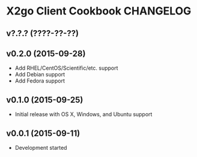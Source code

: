 X2go Client Cookbook CHANGELOG
==============================

v?.?.? (????-??-??)
-------------------

v0.2.0 (2015-09-28)
-------------------
- Add RHEL/CentOS/Scientific/etc. support
- Add Debian support
- Add Fedora support

v0.1.0 (2015-09-25)
-------------------
- Initial release with OS X, Windows, and Ubuntu support

v0.0.1 (2015-09-11)
-------------------
- Development started
